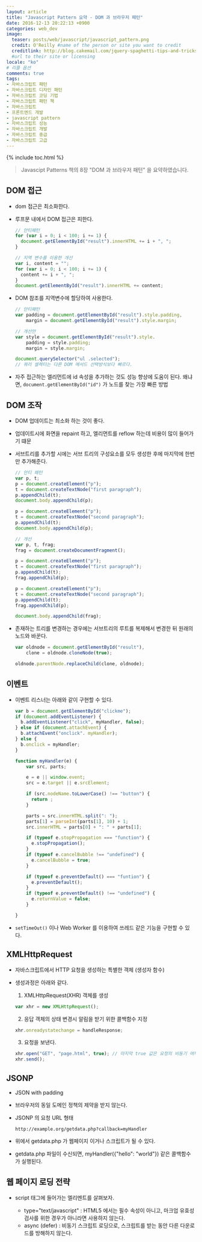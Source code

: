 ```yaml
---
layout: article
title: "Javascript Pattern 요약 - DOM 과 브라우저 패턴"
date: 2016-12-13 20:22:13 +0900
categories: web_dev
image:
  teaser: posts/web/javascript/javascript_pattern.png
  credit: O'Reilly #name of the person or site you want to credit
  creditlink: http://blog.cakemail.com/jquery-spaghetti-tips-and-tricks-for-cleaner-code/
  #url to their site or licensing
locale: "ko"
# 리플 옵션
comments: true
tags:
- 자바스크립트 패턴
- 자바스크립트 디자인 패턴
- 자바스크립트 코딩 기법
- 자바스크립트 패턴 책
- 자바스크립트
- 프론트엔드 개발
- javascript pattern
- 자바스크립트 성능
- 자바스크립트 개발
- 자바스크립트 중급
- 자바스크립트 고급
---
```

{% include toc.html %}

> Javascipt Patterns 책의 8장 "DOM 과 브라우저 패턴" 을 요약하였습니다.

## DOM 접근
- dom 접근은 최소화한다.
- 루프문 내에서 DOM 접근은 피한다.

  ``` javascript
  // 안티패턴
  for (var i = 0; i < 100; i += 1) {
    document.getElementById("result").innerHTML += i + ", ";
  }

  // 지역 변수를 이용한 개선
  var i, content = "";
  for (var i = 0; i < 100; i += 1) {
    content += i + ", ";
  }
  document.getElementById("result").innerHTML += content;
  ```

- DOM 참조를 지역변수에 할당하여 사용한다.

  ``` javascript
  // 안티패턴
  var padding = document.getElementById("result").style.padding,
      margin = document.getElementById("result").style.margin;

  // 개선안
  var style = document.getElementById("result").style.
      padding = style.padding;
      margin = style.margin;

  document.querySelector("ul .selected");
  // 쿼리 셀렉터는 다른 DOM 메서드 선택방식보다 빠르다.
  ```

- 자주 접근하는 엘리먼트에 id 속성을 추가하는 것도 성능 향상에 도움이 된다. 왜냐면, `document.getElementById("id")` 가 노드를 찾는 가장 빠른 방법

## DOM 조작
- DOM 업데이트는 최소화 하는 것이 좋다.
- 업데이트시에 화면을 repaint 하고, 엘리먼트를 reflow 하는데 비용이 많이 들어가기 떄문
- 서브트리를 추가할 시에는 서브 트리의 구성요소를 모두 생성한 후에 마지막에 한번만 추가해준다.

  ``` javascript
  // 안티 패턴
  var p, t;
  p = document.createElement("p");
  t = document.createTextNode("first paragraph");
  p.appendChild(t);
  document.body.appendChild(p);

  p = document.createElement("p");
  t = document.createTextNode("second paragraph");
  p.appendChild(t);
  document.body.appendChild(p);

  // 개선
  var p, t, frag;
  frag = document.createDocumentFragment();

  p = document.createElement("p");
  t = document.createTextNode("first paragraph");
  p.appendChild(t);
  frag.appendChild(p);

  p = document.createElement("p");
  t = document.createTextNode("second paragraph");
  p.appendChild(t);
  frag.appendChild(p);

  document.body.appendChild(frag);
  ```

- 존재하는 트리를 변경하는 경우에는 서브트리의 루트를 복제해서 변경한 뒤 원래의 노드와 바꾼다.

  ``` javascript
  var oldnode = document.getElementById("result"),
      clone = oldnode.cloneNode(true);

  oldnode.parentNode.replaceChild(clone, oldnode);
  ```

## 이벤트
- 이벤트 리스너는 아래와 같이 구현할 수 있다.

  ``` javascript
  var b = document.getElementById("clickme");
  if (document.addEventListener) {
    b.addEventListener("click", myHandler, false);
  } else if (document.attachEvent) {
    b.attachEvent("onclick". myHandler);
  } else {
    b.onclick = myHandler;
  }

  function myHandler(e) {
      var src, parts;

      e = e || window.event;
      src = e.target || e.srcElement;

      if (src.nodeName.toLowerCase() !== "button") {
        return ;
      }

      parts = src.innerHTML.split(": ");
      parts[1] = parseInt(parts[1], 10) + 1;
      src.innerHTML = parts[0] + ": " + parts[1];

      if (typeof e.stopPropagation === "function") {
        e.stopPropagation();
      }
      if (typeof e.cancelBubble !== "undefined") {
        e.cancelBubble = true;
      }

      if (typeof e.preventDefault() === "funtion") {
        e.preventDefault();
      }
      if (typeof e.preventDefault() !== "undefined") {
        e.returnValue = false;
      }

  }
  ```

- `setTimeOut()` 이나 Web Worker 를 이용하여 쓰레드 같은 기능을 구현할 수 있다.

## XMLHttpRequest
- 자바스크립트에서 HTTP 요청을 생성하는 특별한 객체 (생성자 함수)
- 생성과정은 아래와 같다.

  1. XMLHttpRequest(XHR) 객체를 생성

  ``` javascript
  var xhr = new XMLHttpRequest();
  ```

  2. 응답 객체의 상태 변경시 알림을 받기 위한 콜백함수 지정

  ``` javascript
  xhr.onreadystatechange = handleResponse;
  ```

  3. 요청을 보낸다.

  ``` javascript
  xhr.open("GET", "page.html", true); // 마지막 true 값은 요청의 비동기 여부, 가급적 true 로 사용자 경험 올리기
  xhr.send();
  ```

## JSONP
- JSON with padding
- 브라우저의 동일 도메인 정책의 제약을 받지 않는다.
- JSONP 의 요청 URL 형태

  ``` text
  http://example.org/getdata.php?callback=myHandler
  ```

- 위에서 getdata.php 가 웹페이지 이거나 스크립트가 될 수 있다.
- getdata.php 파일이 수신되면, myHandler({"hello": "world"}) 같은 콜백함수가 실행된다.

## 웹 페이지 로딩 전략
- script 태그에 들어가는 엘리멘트를 살펴보자.

  - type="text/javascript" : HTML5 에서는 필수 속성이 아니고, 마크업 유효성 검사를 위한 경우가 아니라면 사용하지 않는다.
  - async (defer) : 비동기 스크립트 로딩으로, 스크립트를 받는 동안 다른 다운로드를 방해하지 않는다.

